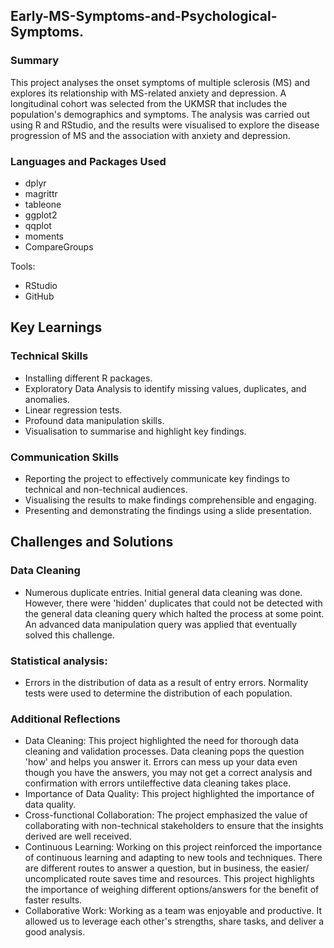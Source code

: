 ## Early-MS-Symptoms-and-Psychological-Symptoms.
### Summary
This project analyses the onset symptoms of multiple sclerosis (MS) and explores its relationship with MS-related anxiety and depression. A longitudinal cohort was selected from the UKMSR that includes the population's demographics and symptoms. The analysis was carried out using R and RStudio, and the results were visualised to explore the disease progression of MS and the association with anxiety and depression.
### Languages and Packages Used
- dplyr
- magrittr
- tableone
- ggplot2
- qqplot
- moments
- CompareGroups

Tools:
- RStudio
- GitHub

## Key Learnings
### Technical Skills
- Installing different R packages.
- Exploratory Data Analysis to identify missing values, duplicates, and anomalies.
- Linear regression tests.
- Profound data manipulation skills.
- Visualisation to summarise and highlight key findings.

### Communication Skills
- Reporting the project to effectively communicate key findings to technical and non-technical audiences.
- Visualising the results to make findings comprehensible and engaging.
- Presenting and demonstrating the findings using a slide presentation.

## Challenges and Solutions
### Data Cleaning
- Numerous duplicate entries. Initial general data cleaning was done. However, there were 'hidden' duplicates that could not be detected with the general data cleaning query which halted the process at some point. An advanced data manipulation query was applied that eventually solved this challenge.
### Statistical analysis:
- Errors in the distribution of data as a result of entry errors. Normality tests were used to determine the distribution of each population.

### Additional Reflections
- Data Cleaning: This project highlighted the need for thorough data cleaning and validation processes. Data cleaning pops the question 'how' and helps you answer it. Errors can mess up your data even though you have the answers, you may not get a correct analysis and confirmation with errors untileffective  data cleaning takes place.
- Importance of Data Quality: This project highlighted the importance of data quality.
- Cross-functional Collaboration: The project emphasized the value of collaborating with non-technical stakeholders to ensure that the insights derived are well received.
- Continuous Learning: Working on this project reinforced the importance of continuous learning and adapting to new tools and techniques. There are different routes to answer a question,  but in business, the easier/ uncomplicated route saves time and resources. This project highlights the importance of weighing different options/answers for the benefit of faster results.
- Collaborative Work: Working as a team was enjoyable and productive. It allowed us to leverage each other's strengths, share tasks, and deliver a good analysis.

  
